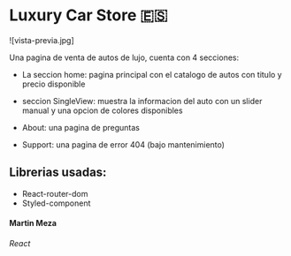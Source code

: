 # Luxury Car Store :es:

![vista-previa.jpg]

Una pagina de venta de autos de lujo, cuenta con 4 secciones:

 - La seccion home: pagina principal con el catalogo de autos con titulo y precio disponible
 
 - seccion SingleView: muestra la informacion del auto con un slider manual y una opcion de colores disponibles

 - About: una pagina de preguntas

 - Support: una pagina de error 404 (bajo mantenimiento)

## Librerias usadas: 

- React-router-dom
- Styled-component

#### Martin Meza

###### React 